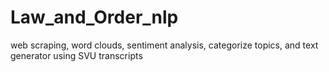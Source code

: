 # Law_and_Order_nlp
web scraping, word clouds, sentiment analysis, categorize topics, and text generator using SVU transcripts
